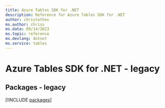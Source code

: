 ```yaml
---
title: Azure Tables SDK for .NET
description: Reference for Azure Tables SDK for .NET
author: christothes
ms.author: chriss
ms.data: 09/14/2023
ms.topic: reference
ms.devlang: dotnet
ms.service: tables
---
```

# Azure Tables SDK for .NET - legacy
## Packages - legacy
[!INCLUDE [packages](tables-index.md)]